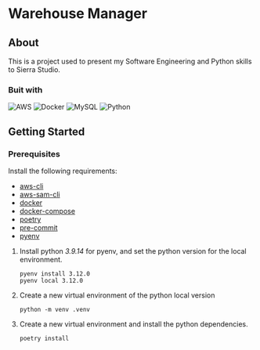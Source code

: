 # Warehouse Manager

## About

This is a project used to present my Software Engineering and Python skills to Sierra Studio.

### Buit with

![AWS](https://img.shields.io/badge/Amazon_AWS-FF9900?style=for-the-badge&logo=amazonaws&logoColor=white)
![Docker](https://img.shields.io/badge/Docker-2CA5E0?style=for-the-badge&logo=docker&logoColor=white)
![MySQL](https://img.shields.io/badge/MySQL-005C84?style=for-the-badge&logo=mysql&logoColor=white)
![Python](https://img.shields.io/badge/Python-FFD43B?style=for-the-badge&logo=python&logoColor=blue)

## Getting Started


### Prerequisites

Install the following requirements:
  - [aws-cli](https://aws.amazon.com/cli/)
  - [aws-sam-cli](https://docs.aws.amazon.com/serverless-application-model/latest/developerguide/install-sam-cli.html)
  - [docker](https://www.docker.com/)
  - [docker-compose](https://docs.docker.com/compose/)
  - [poetry](https://python-poetry.org/)
  - [pre-commit](https://pre-commit.com/)
  - [pyenv](https://github.com/pyenv/pyenv)

1. Install python *3.9.14* for pyenv, and set the python version for the local environment.
    ```
    pyenv install 3.12.0
    pyenv local 3.12.0
    ```
2. Create a new virtual environment of the python local version
    ```
    python -m venv .venv
    ```
3. Create a new virtual environment and install the python dependencies.
   ```
   poetry install
   ```
